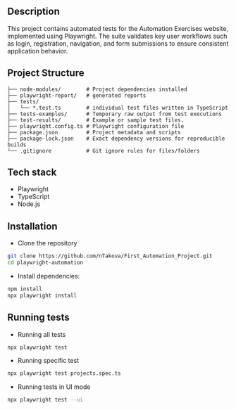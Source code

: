 ## Description
This project contains automated tests for the Automation Exercises website, implemented using Playwright. 
The suite validates key user workflows such as login, registration, navigation, and form submissions to ensure consistent application behavior.


## Project Structure
```
├── node-modules/        # Project dependencies installed
├── playwright-report/   # generated reports
├── tests/               
│   └── *.test.ts        # individual test files written in TypeScript
├── tests-examples/      # Temporary raw output from test executions
├── test-results/        # Example or sample test files.
├── playwright.config.ts # Playwright configuration file
├── package.json         # Project metadata and scripts
├── package-lock.json    # Exact dependency versions for reproducible builds
└── .gitignore           # Git ignore rules for files/folders
```
## Tech stack
- Playwright
- TypeScript
- Node.js

## Installation
- Clone the repository
```bash
git clone https://github.com/nTakova/First_Automation_Project.git
cd playwright-automation
```
- Install dependencies:
```bash
npm install
npx playwright install
```
## Running tests

- Running all tests
```bash
npx playwright test
```
- Running specific test
```bash
npx playwright test projects.spec.ts
```
- Running tests in UI mode
```bash
npx playwright test --ui
```



